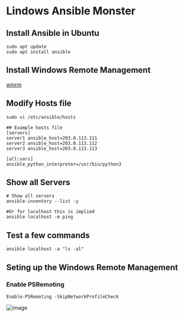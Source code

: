 # Lindows Ansible Monster

## Install Ansible in Ubuntu
```
sudo apt update
sudo apt install ansible
```

## Install Windows Remote Management 
[winrm](https://docs.ansible.com/ansible/latest/user_guide/windows_setup.html#winrm-setup)

## Modify Hosts file
```
sudo vi /etc/ansible/hosts

## Example hosts file
[servers]
server1 ansible_host=203.0.113.111
server2 ansible_host=203.0.113.112
server3 ansible_host=203.0.113.113

[all:vars]
ansible_python_interpreter=/usr/bin/python3

```

## Show all Servers
```
# Show all servers
ansible-inventory --list -y

#Or for localhost this is implied 
ansible localhost -m ping
```

## Test a few commands
```
ansible localhost -a "ls -al"
```

## Seting up the Windows Remote Management

### Enable PSRemoting 

```
Enable-PSRemoting -SkipNetworkProfileCheck
```
![image](https://user-images.githubusercontent.com/993459/156064080-e3e3a3b2-2eac-408a-bd9e-1947b0966d64.png)


